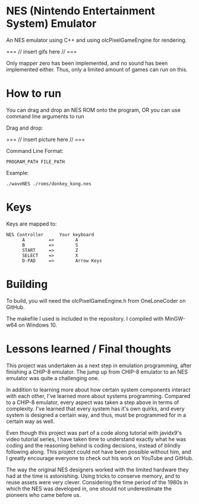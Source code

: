 # NES (Nintendo Entertainment System) Emulator
An NES emulator using C++ and using olcPixelGameEngine for rendering.

=== // insert gifs here // ===

Only mapper zero has been implemented, and no sound has been implemented either. Thus, only a limited amount of games can run on this.

# How to run
You can drag and drop an NES ROM onto the program, OR you can use command line arguments to run

Drag and drop:

=== // insert picture here // ===

Command Line Format:

    PROGRAM_PATH FILE_PATH
    
Example:

    ./waveNES ./roms/donkey_kong.nes

    
# Keys
Keys are mapped to:

    NES Controller      Your keyboard
          A         =>        A
          B         =>        S
          START     =>        Z
          SELECT    =>        X
          D-PAD     =>        Arrow Keys

# Building
To build, you will need the olcPixelGameEngine.h from OneLoneCoder on GitHub.

The makefile I used is included in the repository. I compiled with MinGW-w64 on Windows 10.

# Lessons learned / Final thoughts
This project was undertaken as a next step in emulation programming, after finishing a CHIP-8 emulator. The jump up from CHIP-8 emulator to an NES emulator was quite a challenging one.

In addition to learning more about how certain system components interact with each other, I've learned more about systems programming. Compared to a CHIP-8 emulator, every aspect was taken a step above in terms of complexity. I've learned that every system has it's own quirks, and every system is designed a certain way, and thus, must be programmed for in a certain way as well.

Even though this project was part of a code along tutorial with javidx9's video tutorial series, I have taken time to understand exactly what he was coding and the reasoning behind is coding decisions, instead of blindly following along. This project could not have been possible without him, and I greatly encourage everyone to check out his work on YouTube and GitHub.

The way the original NES designers worked with the limited hardware they had at the time is astonishing. Using tricks to conserve memory, and to reuse assets were very clever. Considering the time period of the 1980s in which the NES was developed in, one should not underestimate the pioneers who came before us.
